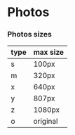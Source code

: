 # Photos
### Photos sizes
| type | max size |
|------|----------|
| s    | 100px    |
| m    | 320px    |
| x    | 640px    |
| y    | 807px    |
| z    | 1080px   |
| o    | original |